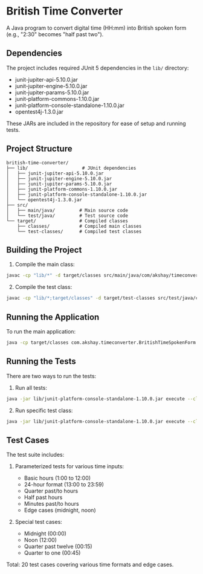 # British Time Converter

A Java program to convert digital time (HH:mm) into British spoken form (e.g., "2:30" becomes "half past two").

## Dependencies

The project includes required JUnit 5 dependencies in the `lib/` directory:
- junit-jupiter-api-5.10.0.jar
- junit-jupiter-engine-5.10.0.jar
- junit-jupiter-params-5.10.0.jar
- junit-platform-commons-1.10.0.jar
- junit-platform-console-standalone-1.10.0.jar
- opentest4j-1.3.0.jar

These JARs are included in the repository for ease of setup and running tests.

## Project Structure
```
british-time-converter/
├── lib/                    # JUnit dependencies
│   ├── junit-jupiter-api-5.10.0.jar
│   ├── junit-jupiter-engine-5.10.0.jar
│   ├── junit-jupiter-params-5.10.0.jar
│   ├── junit-platform-commons-1.10.0.jar
│   ├── junit-platform-console-standalone-1.10.0.jar
│   └── opentest4j-1.3.0.jar
├── src/
│   ├── main/java/         # Main source code
│   └── test/java/         # Test source code
└── target/                # Compiled classes
    ├── classes/           # Compiled main classes
    └── test-classes/      # Compiled test classes
```

## Building the Project

1. Compile the main class:
```bash
javac -cp "lib/*" -d target/classes src/main/java/com/akshay/timeconverter/BritishTimeSpokenForm.java
```

2. Compile the test class:
```bash
javac -cp "lib/*;target/classes" -d target/test-classes src/test/java/com/akshay/timeconverter/BritishTimeSpokenFormTest.java
```

## Running the Application

To run the main application:
```bash
java -cp target/classes com.akshay.timeconverter.BritishTimeSpokenForm
```

## Running the Tests

There are two ways to run the tests:

1. Run all tests:
```bash
java -jar lib/junit-platform-console-standalone-1.10.0.jar execute --class-path "target/classes;target/test-classes" --scan-classpath
```

2. Run specific test class:
```bash
java -jar lib/junit-platform-console-standalone-1.10.0.jar execute --class-path "target/classes;target/test-classes" --select-class com.akshay.timeconverter.BritishTimeSpokenFormTest
```

## Test Cases

The test suite includes:
1. Parameterized tests for various time inputs:
   - Basic hours (1:00 to 12:00)
   - 24-hour format (13:00 to 23:59)
   - Quarter past/to hours
   - Half past hours
   - Minutes past/to hours
   - Edge cases (midnight, noon)

2. Special test cases:
   - Midnight (00:00)
   - Noon (12:00)
   - Quarter past twelve (00:15)
   - Quarter to one (00:45)

Total: 20 test cases covering various time formats and edge cases.
